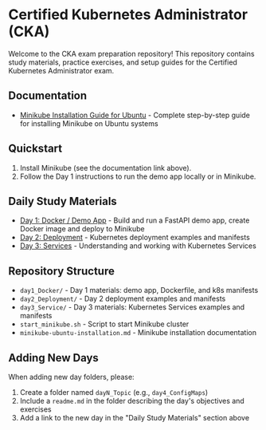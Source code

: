 # Certified Kubernetes Administrator (CKA)

Welcome to the CKA exam preparation repository! This repository contains study materials, practice exercises, and setup guides for the Certified Kubernetes Administrator exam.

## Documentation

- [Minikube Installation Guide for Ubuntu](./minikube-ubuntu-installation.md) - Complete step-by-step guide for installing Minikube on Ubuntu systems

## Quickstart

1. Install Minikube (see the documentation link above).
2. Follow the Day 1 instructions to run the demo app locally or in Minikube.

## Daily Study Materials

- [Day 1: Docker / Demo App](./day1_Docker/readme.md) - Build and run a FastAPI demo app, create Docker image and deploy to Minikube
- [Day 2: Deployment](./day2_Deployment/readme.md) - Kubernetes deployment examples and manifests
- [Day 3: Services](./day3_Service/readme.md) - Understanding and working with Kubernetes Services

## Repository Structure

- `day1_Docker/` - Day 1 materials: demo app, Dockerfile, and k8s manifests
- `day2_Deployment/` - Day 2 deployment examples and manifests  
- `day3_Service/` - Day 3 materials: Kubernetes Services examples and manifests
- `start_minikube.sh` - Script to start Minikube cluster
- `minikube-ubuntu-installation.md` - Minikube installation documentation

## Adding New Days

When adding new day folders, please:
1. Create a folder named `dayN_Topic` (e.g., `day4_ConfigMaps`)
2. Include a `readme.md` in the folder describing the day's objectives and exercises
3. Add a link to the new day in the "Daily Study Materials" section above
   
